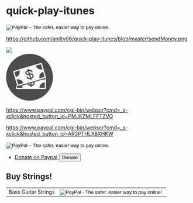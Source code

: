 # quick-play-itunes

<form action="https://www.paypal.com/cgi-bin/webscr" method="post" target="_top">
<input type="hidden" name="cmd" value="_s-xclick">
<input type="hidden" name="hosted_button_id" value="PMJKZMLFFTZVQ">
<input type="image" src="https://www.paypalobjects.com/en_GB/i/btn/btn_buynowCC_LG.gif" border="0" name="submit" alt="PayPal – The safer, easier way to pay online.">
<img alt="" border="0" src="https://www.paypalobjects.com/en_GB/i/scr/pixel.gif" width="1" height="1">
</form>

https://github.com/aniltv06/quick-play-itunes/blob/master/sendMoney.png
<div class="item">
    <a href="http://www.google.com">
        <img src="https://www.google.com/intl/en_ALL/images/logos/images_logo_lg.gif" attributes="#"\>
    </a>
    <div class="popup" attributes="#">
    </div>
</div>

<a rel="license" href="https://www.paypal.com/cgi-bin/webscr?cmd=_s-xclick&hosted_button_id=PMJKZMLFFTZVQ" target="_blank">
<img src="https://github.com/aniltv06/quick-play-itunes/blob/master/sendMoney.png"
     style="border-style: none;" alt="Public Domain Mark" />
</a>

https://www.paypal.com/cgi-bin/webscr?cmd=_s-xclick&hosted_button_id=PMJKZMLFFTZVQ

https://www.paypal.com/cgi-bin/webscr?cmd=_s-xclick&hosted_button_id=AR3PTHLX8XHKW

<form action="https://www.paypal.com/cgi-bin/webscr" method="post" target="_top">
<input type="hidden" name="cmd" value="_s-xclick">
<input type="hidden" name="hosted_button_id" value="AR3PTHLX8XHKW">
<input type="image" src="https://www.paypalobjects.com/en_GB/i/btn/btn_buynowCC_LG.gif" border="0" name="submit" alt="PayPal – The safer, easier way to pay online.">
<img alt="" border="0" src="https://www.paypalobjects.com/en_GB/i/scr/pixel.gif" width="1" height="1">
</form>

<ul class="links column-2">
        <li>
        <a href="" onclick="document.getElementById('paypal').submit(); return false;">Donate on Paypal<img width="1" height="1" border="0" src="https://www.paypal.com/en_GB/i/scr/pixel.gif" alt="">
        <i class="icon-chevron-right"></i>
        <form style="display:inline;" method="post" target="_blank" action="https://www.paypal.com/cgi-bin/webscr" id="paypal"><input type="hidden" value="_s-xclick" name="cmd">
        <input type="hidden" value="AR3PTHLX8XHKW" name="hosted_button_id">
        <input type="submit" value="Donate"/>
        </form>
        </a></li>
      </ul>
<!DOCTYPE html>
<html lang=en>
<head>
  <meta charset=utf-8>
  <title>Testing a PayPal Payments Standard Button</title>
</head>

<body>
<h2>Buy Strings!</h2>

<table>
<tr>
  <td>Bass Guitar Strings</td>
  <td>
    <form action="https://www.sandbox.paypal.com/cgi-bin/webscr" method="post">
      <input type="hidden" name="cmd" value="_s-xclick">
      <input type="hidden" name="hosted_button_id" value="6RNT8A4HBBJRE">
      <input type="image" 
        src="https://www.sandbox.paypal.com/en_US/i/btn/btn_buynowCC_LG.gif" 
        border="0" name="submit" alt="PayPal - The safer, easier way to pay online!">
      <img alt="" border="0" src="https://www.sandbox.paypal.com/en_US/i/scr/pixel.gif" 
        width="1" height="1">
    </form>
  </td>
</tr>
</table>

</body>
</html>
